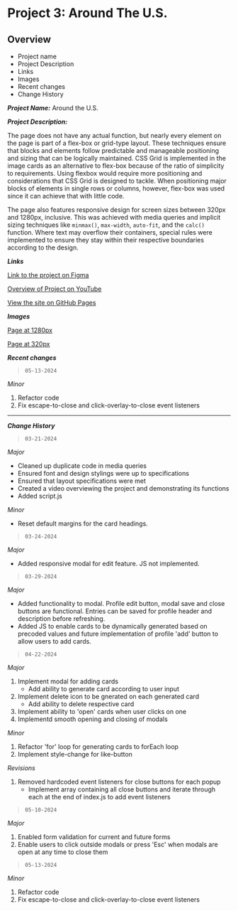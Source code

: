# Project 3: Around The U.S.

## Overview

- Project name
- Project Description
- Links
- Images
- Recent changes
- Change History

**_Project Name:_** Around the U.S.

**_Project Description:_**

The page does not have any actual function, but nearly every element on the page is part of a flex-box or grid-type layout. These techniques ensure that blocks and elements follow predictable and manageable positioning and sizing that can be logically maintained.
CSS Grid is implemented in the image cards as an alternative to flex-box because of the ratio of simplicity to requirements. Using flexbox would require more positioning and considerations that CSS Grid is designed to tackle.
When positioning major blocks of elements in single rows or columns, however, flex-box was used since it can achieve that with little code.

The page also features responsive design for screen sizes between 320px and 1280px, inclusive. This was achieved with media queries and implicit sizing techniques like `minmax()`, `max-width`, `auto-fit`, and the `calc()` function.
Where text may overflow their containers, special rules were implemented to ensure they stay within their respective boundaries according to the design.

**_Links_**

[Link to the project on Figma](https://www.figma.com/file/ii4xxsJ0ghevUOcssTlHZv/Sprint-3%3A-Around-the-US?node-id=0%3A1)

[Overview of Project on YouTube](https://youtu.be/ax2Zk1sN_VQ)

[View the site on GitHub Pages](https://aar7.github.io/se_project_aroundtheus/)

**_Images_**

[Page at 1280px](./1280px_demo.jpg)

[Page at 320px](./320px_demo.jpg)

**_Recent changes_**

> `05-13-2024`

_Minor_

1. Refactor code
2. Fix escape-to-close and click-overlay-to-close event listeners

---

**_Change History_**

> `03-21-2024`

_Major_

- Cleaned up duplicate code in media queries
- Ensured font and design stylings were up to specifications
- Ensured that layout specifications were met
- Created a video overviewing the project and demonstrating its functions
- Added script.js

_Minor_

- Reset default margins for the card headings.

> `03-24-2024`

_Major_

- Added responsive modal for edit feature. JS not implemented.

> `03-29-2024`

_Major_

- Added functionality to modal. Profile edit button, modal save and close buttons are functional. Entries can be saved for profile header and description before refreshing.
- Added JS to enable cards to be dynamically generated based on precoded values and future implementation of profile 'add' button to allow users to add cards.

> `04-22-2024`

_Major_

1. Implement modal for adding cards
   - Add ability to generate card according to user input
2. Implement delete icon to be gnerated on each generated card
   - Add ability to delete respective card
3. Implement ability to 'open' cards when user clicks on one
4. Implementd smooth opening and closing of modals

_Minor_

1. Refactor 'for' loop for generating cards to forEach loop
2. Implement style-change for like-button

_Revisions_

1. Removed hardcoded event listeners for close buttons for each popup
   - Implement array containing all close buttons and iterate through each at the end of index.js to add event listeners

> `05-10-2024`

_Major_

1. Enabled form validation for current and future forms
2. Enable users to click outside modals or press 'Esc' when modals are open at any time to close them

> `05-13-2024`

_Minor_

1. Refactor code
2. Fix escape-to-close and click-overlay-to-close event listeners
